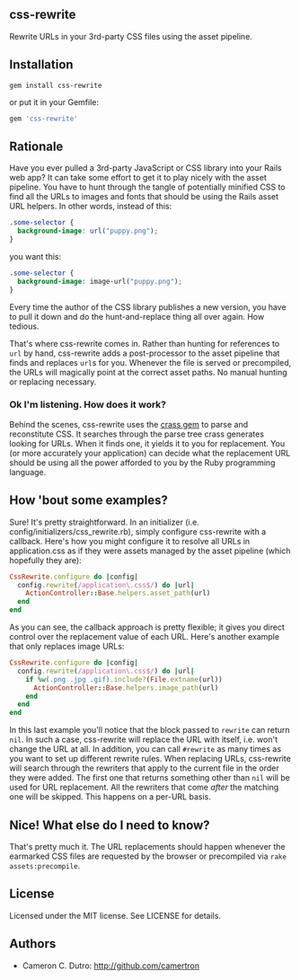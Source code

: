 ## css-rewrite
Rewrite URLs in your 3rd-party CSS files using the asset pipeline.

## Installation

`gem install css-rewrite`

or put it in your Gemfile:

```ruby
gem 'css-rewrite'
```

## Rationale

Have you ever pulled a 3rd-party JavaScript or CSS library into your Rails web app? It can take some effort to get it to play nicely with the asset pipeline. You have to hunt through the tangle of potentially minified CSS to find all the URLs to images and fonts that should be using the Rails asset URL helpers. In other words, instead of this:

```css
.some-selector {
  background-image: url("puppy.png");
}
```

you want this:

```css
.some-selector {
  background-image: image-url("puppy.png");
}
```

Every time the author of the CSS library publishes a new version, you have to pull it down and do the hunt-and-replace thing all over again. How tedious.

That's where css-rewrite comes in. Rather than hunting for references to `url` by hand, css-rewrite adds a post-processor to the asset pipeline that finds and replaces `url`s for you. Whenever the file is served or precompiled, the URLs will magically point at the correct asset paths. No manual hunting or replacing necessary.

### Ok I'm listening. How does it work?

Behind the scenes, css-rewrite uses the [crass gem](https://github.com/rgrove/crass) to parse and reconstitute CSS. It searches through the parse tree crass generates looking for URLs. When it finds one, it yields it to you for replacement. You (or more accurately your application) can decide what the replacement URL should be using all the power afforded to you by the Ruby programming language.

## How 'bout some examples?

Sure! It's pretty straightforward. In an initializer (i.e. config/initializers/css_rewrite.rb), simply configure css-rewrite with a callback. Here's how you might configure it to resolve all URLs in application.css as if they were assets managed by the asset pipeline (which hopefully they are):

```ruby
CssRewrite.configure do |config|
  config.rewrite(/application\.css$/) do |url|
    ActionController::Base.helpers.asset_path(url)
  end
end
```

As you can see, the callback approach is pretty flexible; it gives you direct control over the replacement value of each URL. Here's another example that only replaces image URLs:

```ruby
CssRewrite.configure do |config|
  config.rewrite(/application\.css$/) do |url|
    if %w(.png .jpg .gif).include?(File.extname(url))
      ActionController::Base.helpers.image_path(url)
    end
  end
end
```

In this last example you'll notice that the block passed to `rewrite` can return `nil`. In such a case, css-rewrite will replace the URL with itself, i.e. won't change the URL at all. In addition, you can call `#rewrite` as many times as you want to set up different rewrite rules. When replacing URLs, css-rewrite will search through the rewriters that apply to the current file in the order they were added. The first one that returns something other than `nil` will be used for URL replacement. All the rewriters that come _after_ the matching one will be skipped. This happens on a per-URL basis.

## Nice! What else do I need to know?

That's pretty much it. The URL replacements should happen whenever the earmarked CSS files are requested by the browser or precompiled via `rake assets:precompile`.

## License

Licensed under the MIT license. See LICENSE for details.

## Authors

* Cameron C. Dutro: http://github.com/camertron
